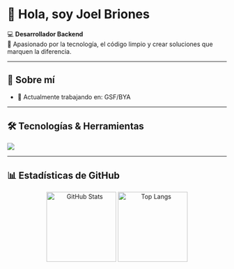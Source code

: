 # 👋 Hola, soy Joel Briones

💻 **Desarrollador Backend**  
🚀 Apasionado por la tecnología, el código limpio y crear soluciones que marquen la diferencia.  

---

## 🌟 Sobre mí
- 🔭 Actualmente trabajando en: GSF/BYA


 

---

## 🛠️ Tecnologías & Herramientas
<p align="left">
  <img src="https://skillicons.dev/icons?i=js,ts,react,nodejs,express,python,django,java,spring,postgres,mysql,mongodb,redis,docker,git,github,linux,vscode&perline=9" />
</p>

---

## 📊 Estadísticas de GitHub
<p align="center">
  <img src="https://github-readme-stats.vercel.app/api?username=joel_briones&show_icons=true&theme=tokyonight" alt="GitHub Stats" height="160"/>
  <img src="https://github-readme-stats.vercel.app/api/top-langs/?username=joel_briones&layout=compact&theme=tokyonight" alt="Top Langs" height="160"/>
</p>
